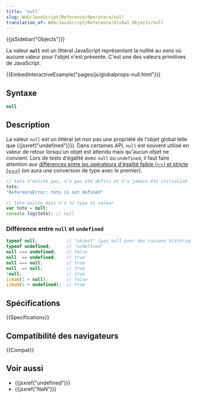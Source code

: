```yaml
---
title: 'null'
slug: Web/JavaScript/Reference/Operators/null
translation_of: Web/JavaScript/Reference/Global_Objects/null
---
```


{{jsSidebar("Objects")}}

La valeur **`null`** est un littéral JavaScript représentant la nullité au sens où aucune valeur pour l'objet n'est présente. C'est une des valeurs primitives de JavaScript.

{{EmbedInteractiveExample("pages/js/globalprops-null.html")}}

## Syntaxe

```js
null
```

## Description

La valeur `null` est un littéral (et non pas une propriété de l'objet global telle que {{jsxref("undefined")}}). Dans certaines API, `null` est souvent utilisé en valeur de retour lorsqu'un objet est attendu mais qu'aucun objet ne convient. Lors de tests d'égalité avec `null` ou `undefined`, il faut faire attention aux [différences entre les opérateurs d'égalité faible (==) et stricte (===)](/fr/docs/Web/JavaScript/Les_différents_tests_d_égalité_comment_les_utiliser) (on aura une conversion de type avec le premier).

```js
// toto n'existe pas, n'a pas été défini et n'a jamais été initialisé
toto;
"ReferenceError: toto is not defined"

// toto existe mais n'a ni type ni valeur
var toto = null;
console.log(toto); // null
```

### Différence entre `null` et `undefined`

```js
typeof null;           // "object" (pas null pour des raisons historiques)
typeof undefined;      // "undefined"
null === undefined;    // false
null  == undefined;    // true
null === null;         // true
null  == null;         // true
!null;                 // true
isNaN(1 + null);       // false
isNaN(1 + undefined);  // true
```

## Spécifications

{{Specifications}}

## Compatibilité des navigateurs

{{Compat}}

## Voir aussi

- {{jsxref("undefined")}}
- {{jsxref("NaN")}}
